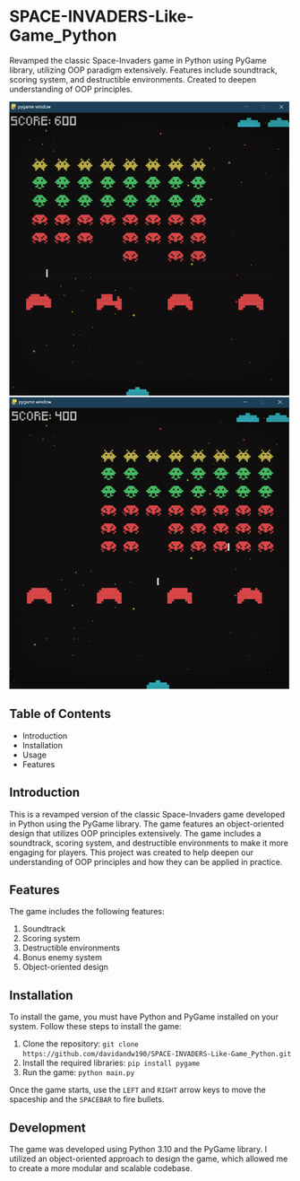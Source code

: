 # SPACE-INVADERS-Like-Game_Python

Revamped the classic Space-Invaders game in Python using PyGame library, utilizing OOP paradigm extensively. Features include soundtrack, scoring system, and destructible environments. Created to deepen understanding of OOP principles.


<img src="./space-inv-preview1.png" width="500">


<img src="./space-inv-preview2.png" width="500">


## Table of Contents

* Introduction
* Installation
* Usage
* Features

## Introduction

This is a revamped version of the classic Space-Invaders game developed in Python using the PyGame library. The game features an object-oriented design that utilizes OOP principles extensively. The game includes a soundtrack, scoring system, and destructible environments to make it more engaging for players. This project was created to help deepen our understanding of OOP principles and how they can be applied in practice.

## Features

The game includes the following features:

1. Soundtrack
2. Scoring system
3. Destructible environments
4. Bonus enemy system
5. Object-oriented design


## Installation

To install the game, you must have Python and PyGame installed on your system. Follow these steps to install the game:


1. Clone the repository: `git clone https://github.com/davidandw190/SPACE-INVADERS-Like-Game_Python.git`
2. Install the required libraries: `pip install pygame`
3. Run the game: `python main.py`

Once the game starts, use the `LEFT` and `RIGHT` arrow keys to move the spaceship and the `SPACEBAR` to fire bullets.

## Development

The game was developed using Python 3.10 and the PyGame library. I utilized an object-oriented approach to design the game, which allowed me to create a more modular and scalable codebase. 
